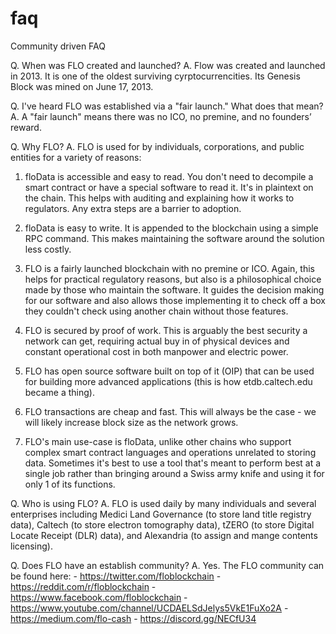 # faq
Community driven FAQ

Q. When was FLO created and launched?
A. Flow was created and launched in 2013. It is one of the oldest surviving cyrptocurrencities. Its Genesis Block was mined on    June 17, 2013.

Q. I've heard FLO was established via a "fair launch." What does that mean?
A. A "fair launch" means there was no ICO, no premine, and no founders’ reward.

Q. Why FLO?
A. FLO is used for by individuals, corporations, and public entities for a variety of reasons:

   1. floData is accessible and easy to read. You don't need to decompile a smart contract or have a special software to read       it. It's in plaintext on the chain. This helps with auditing and explaining how it works to regulators. Any extra steps       are a barrier to adoption.

   2. floData is easy to write. It is appended to the blockchain using a simple RPC command. This makes maintaining the             software around the solution less costly.

   3. FLO is a fairly launched blockchain with no premine or ICO. Again, this helps for practical regulatory reasons, but also       is a philosophical choice made by those who maintain the software. It guides the decision making for our software and        also allows those implementing it to check off a box they couldn't check using another chain without those features.

  4. FLO is secured by proof of work. This is arguably the best security a network can get, requiring actual buy in of              physical devices and constant operational cost in both manpower and electric power.

  5. FLO has open source software built on top of it (OIP) that can be used for building more advanced applications (this is        how etdb.caltech.edu became a thing).

  6. FLO transactions are cheap and fast. This will always be the case - we will likely increase block size as the network          grows.

  7. FLO's main use-case is floData, unlike other chains who support complex smart contract languages and operations unrelated      to storing data. Sometimes it's best to use a tool that's meant to perform best at a single job rather than bringing          around a Swiss army knife and using it for only 1 of its functions.
  
  Q. Who is using FLO?
  A. FLO is used daily by many individuals and several enterprises including Medici Land Governance (to store land title            registry data), Caltech (to store electron tomography data), tZERO (to store Digital Locate Receipt (DLR) data), and          Alexandria (to assign and mange contents licensing). 
  
  Q. Does FLO have an establish community?
  A. Yes. The FLO community can be found here:
     - https://twitter.com/floblockchain
     - https://reddit.com/r/floblockchain
     - https://www.facebook.com/floblockchain
     - https://www.youtube.com/channel/UCDAELSdJelys5VkE1FuXo2A
     - https://medium.com/flo-cash
     - https://discord.gg/NECfU34
